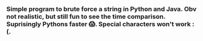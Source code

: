 ### Simple program to brute force a string in Python and Java. Obv not realistic, but still fun to see the time comparison. Suprisingly Pythons faster 😱. Special characters won't work :(.
